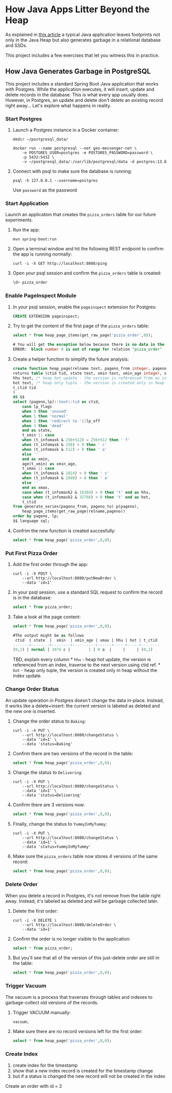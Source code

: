 # How Java Apps Litter Beyond the Heap

As explained in [this article](https://dzone.com/articles/how-java-apps-litter-beyond-the-heap) a typical Java application leaves footprints not only in the Java Heap but also generates garbage in a relational database and SSDs.

This project includes a few exercises that let you witness this in practice.

## How Java Generates Garbage in PostgreSQL

This project includes a standard Spring Boot Java application that works with Postgres. While the application executes, it will insert, update and delete records in the database. This is what every app usually does. However, in Postgres, an update and delete don't delete an existing record right away... Let's explore what happens in reality.

### Start Postgres

1. Launch a Postgres instance in a Docker container:
    ```shell
    mkdir ~/postgresql_data/

    docker run --name postgresql --net geo-messenger-net \
        -e POSTGRES_USER=postgres -e POSTGRES_PASSWORD=password \
        -p 5432:5432 \
        -v ~/postgresql_data/:/var/lib/postgresql/data -d postgres:13.8
    ```
2. Connect with psql to make sure the database is running:
    ```shell
    psql -h 127.0.0.1 --username=postgres
    ```
    Use `password` as the password

### Start Application

Launch an application that creates the `pizza_orders` table for our future experiments.

1. Run the app:
    ```shell
    mvn spring-boot:run
    ```
2. Open a terminal window and hit the following REST endpoint to confirm the app is running normally:
    ```shell
    curl -i -X GET http://localhost:8080/ping
    ```
3. Open your psql session and confirm the `pizza_orders` table is created:
    ```sql
    \d+ pizza_order
    ```

### Enable PageInspect Module

1. In your psql session, enable the `pageinspect` extension for Postgres:
    ```sql
    CREATE EXTENSION pageinspect;
    ```
2. Try to get the content of the first page of the `pizza_orders` table:
    ```sql
    select * from heap_page_items(get_raw_page('pizza_order',0));

    # You will get the exception below because there is no data in the table yet
    ERROR:  block number 0 is out of range for relation "pizza_order"
    ```
3. Create a helper function to simplify the future analysis:
    ```sql
    create function heap_page(relname text, pageno_from integer, pageno_to integer)
    returns table (ctid tid, state text, xmin text, xmin_age integer, xmax text,
    hhu text, /* heap hot update - the version is referenced from an index, traverse to the next version using ctid ref */
    hot text, /* heap only tuple - the version is created only in heap without the index update */
    t_ctid tid
    )
    AS $$
    select (pageno,lp)::text::tid as ctid,
        case lp_flags
        when 0 then 'unused'
        when 1 then 'normal'
        when 2 then 'redirect to '||lp_off
        when 3 then 'dead'
        end as state,
        t_xmin || case
        when (t_infomask & 256+512) = 256+512 then ' f'
        when (t_infomask & 256) > 0 then ' c'
        when (t_infomask & 512) > 0 then ' a'
        else ''
        end as xmin,
        age(t_xmin) as xmin_age,
        t_xmax || case
        when (t_infomask & 1024) > 0 then ' c'
        when (t_infomask & 2048) > 0 then ' a'
        else ''
        end as xmax,
        case when (t_infomask2 & 16384) > 0 then 't' end as hhu,
        case when (t_infomask2 & 32768) > 0 then 't' end as hot,
        t_ctid
    from generate_series(pageno_from, pageno_to) p(pageno),
        heap_page_items(get_raw_page(relname,pageno))
    order by pageno, lp;
    $$ language sql;
    ```
4. Confrim the new function is created succesfully:
    ```sql
    select * from heap_page('pizza_order',0,0);
    ```

### Put First Pizza Order

1. Add the first order through the app:
    ```shell
    curl -i -X POST \
        --url http://localhost:8080/putNewOrder \
        --data 'id=1' 
    ```
2. In your psql session, use a standard SQL request to confirm the record is in the database:
    ```sql
    select * from pizza_order;
    ```
3. Take a look at the page content:
    ```sql
    select * from heap_page('pizza_order',0,0);

    #The output might be as follows
     ctid  | state  |  xmin  | xmin_age | xmax | hhu | hot | t_ctid 
    -------+--------+--------+----------+------+-----+-----+--------
    (0,1) | normal | 1074 c |        1 | 0 a  |     |     | (0,1)
    ```
    TBD, explain every column
        * `hhu` - heap hot update, the version is referenced from an index, traverse to the next version using ctid ref.
        * `hot` - heap only tuple, the version is created only in heap without the index update.

### Change Order Status

An update operation in Postgres doesn't change the data in-place. Instead, it works like a delete+insert: the current version is labeled as deleted and the new one is inserted.

1. Change the order status to `Baking`:
    ```shell
    curl -i -X PUT \
        --url http://localhost:8080/changeStatus \
        --data 'id=1' \
        --data 'status=Baking'
    ```

2. Confirm there are two versions of the record in the table:
    ```sql
    select * from heap_page('pizza_order',0,0);
    ```
3. Change the status to `Delivering`:
    ```shell
    curl -i -X PUT \
        --url http://localhost:8080/changeStatus \
        --data 'id=1' \
        --data 'status=Delivering'
    ```
4. Confirm there are 3 versions now:
    ```sql
    select * from heap_page('pizza_order',0,0);
    ```
5. Finally, change the status to `YummyInMyTummy`:
    ```shell
    curl -i -X PUT \
        --url http://localhost:8080/changeStatus \
        --data 'id=1' \
        --data 'status=YummyInMyTummy'
    ```
6. Make sure the `pizza_orders` table now stores 4 versions of the same record:
    ```sql
    select * from heap_page('pizza_order',0,0);
    ```
### Delete Order

When you delete a record in Postgres, it's not remove from the table right away. Instead, it's labeled as deleted and will be garbage collected later.

1. Delete the first order:
    ```shell
    curl -i -X DELETE \
        --url http://localhost:8080/deleteOrder \
        --data 'id=1'
    ```
2. Confirm the order is no longer visible to the application:
    ```sql
    select * from pizza_order;
    ```
3. But you'll see that all of the version of this just-delete order are still in the table:
    ```sql
    select * from heap_page('pizza_order',0,0);
    ```

### Trigger Vacuum

The vacuum is a process that traverses through tables and indexes to garbage-collect old versions of the records.

1. Trigger VACUUM manually:
    ```sql
    vacuum;
    ```
2. Make sure there are no record versions left for the first order:
    ```sql
    select * from heap_page('pizza_order',0,0);
    ```

### Create Index

1. create index for the timestamp
2. show that a new index record is created for the timestamp change
3. but if a status is changed the new record will not be created in the index

Create an order with id = 2